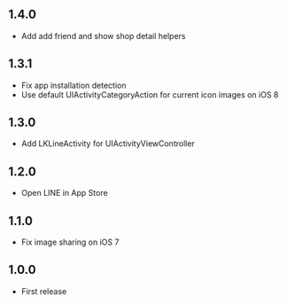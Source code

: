## 1.4.0

* Add add friend and show shop detail helpers

## 1.3.1

* Fix app installation detection
* Use default UIActivityCategoryAction for current icon images on iOS 8

## 1.3.0

* Add LKLineActivity for UIActivityViewController

## 1.2.0

* Open LINE in App Store

## 1.1.0

* Fix image sharing on iOS 7

## 1.0.0

* First release
